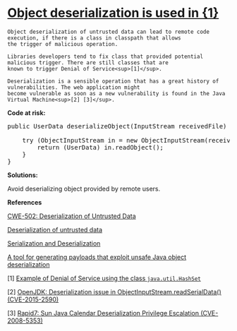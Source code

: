 # [Object deserialization is used in {1}](http://find-sec-bugs.github.io/bugs.htm#OBJECT_DESERIALIZATION)

    Object deserialization of untrusted data can lead to remote code execution, if there is a class in classpath that allows
    the trigger of malicious operation.

    Libraries developers tend to fix class that provided potential malicious trigger. There are still classes that are
    known to trigger Denial of Service<sup>[1]</sup>.

    Deserialization is a sensible operation that has a great history of vulnerabilities. The web application might
    become vulnerable as soon as a new vulnerability is found in the Java Virtual Machine<sup>[2] [3]</sup>.

**Code at risk:**  

<pre>
public UserData deserializeObject(InputStream receivedFile) throws IOException, ClassNotFoundException {

    try (ObjectInputStream in = new ObjectInputStream(receivedFile)) {
        return (UserData) in.readObject();
    }
}
</pre>

**Solutions:**  

Avoid deserializing object provided by remote users.

**References**  

[CWE-502: Deserialization of Untrusted Data](https://cwe.mitre.org/data/definitions/502.html)  

[Deserialization of untrusted data](https://www.owasp.org/index.php/Deserialization_of_untrusted_data)  

[Serialization and Deserialization ](http://www.oracle.com/technetwork/java/seccodeguide-139067.html#8)  

[A tool for generating payloads that exploit unsafe Java object deserialization](https://github.com/frohoff/ysoserial)  

[1] [Example of Denial of Service using the class `java.util.HashSet`](https://gist.github.com/coekie/a27cc406fc9f3dc7a70d)  

[2] [OpenJDK: Deserialization issue in ObjectInputStream.readSerialData() (CVE-2015-2590)](https://bugzilla.redhat.com/show_bug.cgi?id=CVE-2015-2590)  

[3] [Rapid7: Sun Java Calendar Deserialization Privilege Escalation (CVE-2008-5353)](https://www.rapid7.com/db/modules/exploit/multi/browser/java_calendar_deserialize)